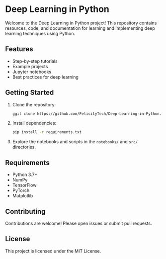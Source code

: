# Deep Learning in Python

Welcome to the Deep Learning in Python project! This repository contains resources, code, and documentation for learning and implementing deep learning techniques using Python.

## Features

- Step-by-step tutorials
- Example projects
- Jupyter notebooks
- Best practices for deep learning

## Getting Started

1. Clone the repository:
    ```bash
    ggit clone https://github.com/FelicityTech/Deep-Learning-in-Python.git
    ```
2. Install dependencies:
    ```bash
    pip install -r requirements.txt
    ```
3. Explore the notebooks and scripts in the `notebooks/` and `src/` directories.

## Requirements

- Python 3.7+
- NumPy
- TensorFlow
- PyTorch
- Matplotlib

## Contributing

Contributions are welcome! Please open issues or submit pull requests.

## License

This project is licensed under the MIT License.
